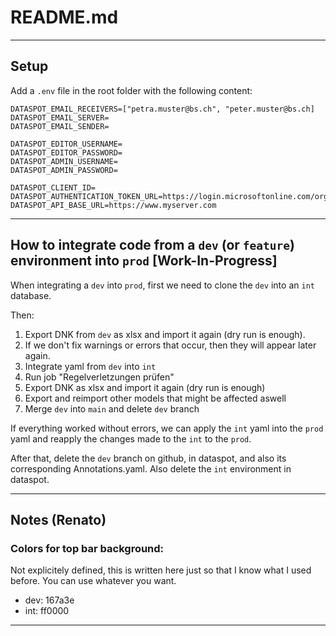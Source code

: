 # README.md

---
## Setup
Add a `.env` file in the root folder with the following content:
```.env
DATASPOT_EMAIL_RECEIVERS=["petra.muster@bs.ch", "peter.muster@bs.ch]
DATASPOT_EMAIL_SERVER=
DATASPOT_EMAIL_SENDER=

DATASPOT_EDITOR_USERNAME=
DATASPOT_EDITOR_PASSWORD=
DATASPOT_ADMIN_USERNAME=
DATASPOT_ADMIN_PASSWORD=

DATASPOT_CLIENT_ID=
DATASPOT_AUTHENTICATION_TOKEN_URL=https://login.microsoftonline.com/organizations/oauth2/v2.0/token
DATASPOT_API_BASE_URL=https://www.myserver.com
```

---
## How to integrate code from a `dev` (or `feature`) environment into `prod` [Work-In-Progress]
When integrating a `dev` into `prod`, first we need to clone the `dev` into an `int` database.

Then:
1. Export DNK from `dev` as xlsx and import it again (dry run is enough).
1. If we don't fix warnings or errors that occur, then they will appear later again.
1. Integrate yaml from `dev` into `int`
1. Run job "Regelverletzungen prüfen"
1. Export DNK as xlsx and import it again (dry run is enough)
1. Export and reimport other models that might be affected aswell
1. Merge `dev` into `main` and delete `dev` branch

If everything worked without errors, we can apply the `int` yaml into the `prod` yaml and reapply the changes made to the `int` to the `prod`.

After that, delete the `dev` branch on github, in dataspot, and also its corresponding Annotations.yaml. Also delete the `int` environment in dataspot.

---
## Notes (Renato)
### Colors for top bar background:
Not explicitely defined, this is written here just so that I know what I used before. You can use whatever you want.
- dev: 167a3e
- int: ff0000

---


<!-- 
## How to do regular updates (not yet implemented):
Frequent updates of details of already published datasets (e.g. last_updated field) are not updated directly through dataspot. but instead through a file managed by the Data Competence Center DCC. This means that fields that should be updated outside of the workflow are written to the centrally managed file instead of dataspot directly. These changes are then regularly updated by a script from the DCC to dataspot. The key should always be the dataspot-internal UUID. Dates should be provided as Unix timestamps in in UTC timezone. Times should be provided in Unix timestamps aswell in a ??? format (TBD; the same as is used internally in dataspot.). TODO: Add examples
**(put on hold)**

Frequent updates of details of already published datasets (e.g. last_updated field) are not updated directly through dataspot, as this does not work with the workflow. Instead, the changes are pushed to a non-public dataset on [opendatasoft](data.bs.ch). Please [get in touch](mailto:opendata@bs.ch) with us for the setup.

The columns should be (so far): uuid,lastactl,lastpub

This is put on hold for the moment, as lastactl does not really need to be in dataspot. (?)
---
-->
